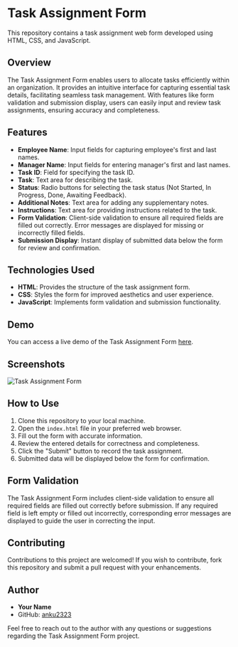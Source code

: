# Task Assignment Form

This repository contains a task assignment web form developed using HTML, CSS, and JavaScript.

## Overview

The Task Assignment Form enables users to allocate tasks efficiently within an organization. It provides an intuitive interface for capturing essential task details, facilitating seamless task management. With features like form validation and submission display, users can easily input and review task assignments, ensuring accuracy and completeness.

## Features

- **Employee Name**: Input fields for capturing employee's first and last names.
- **Manager Name**: Input fields for entering manager's first and last names.
- **Task ID**: Field for specifying the task ID.
- **Task**: Text area for describing the task.
- **Status**: Radio buttons for selecting the task status (Not Started, In Progress, Done, Awaiting Feedback).
- **Additional Notes**: Text area for adding any supplementary notes.
- **Instructions**: Text area for providing instructions related to the task.
- **Form Validation**: Client-side validation to ensure all required fields are filled out correctly. Error messages are displayed for missing or incorrectly filled fields.
- **Submission Display**: Instant display of submitted data below the form for review and confirmation.

## Technologies Used

- **HTML**: Provides the structure of the task assignment form.
- **CSS**: Styles the form for improved aesthetics and user experience.
- **JavaScript**: Implements form validation and submission functionality.

## Demo

You can access a live demo of the Task Assignment Form [here](anku2323.github.io/Form/).

## Screenshots

![Task Assignment Form](https://github.com/anku2323/Form/assets/150881471/71313eaa-ac87-4253-8729-49ac3f5e50fc)


## How to Use

1. Clone this repository to your local machine.
2. Open the `index.html` file in your preferred web browser.
3. Fill out the form with accurate information.
4. Review the entered details for correctness and completeness.
5. Click the "Submit" button to record the task assignment.
6. Submitted data will be displayed below the form for confirmation.

## Form Validation

The Task Assignment Form includes client-side validation to ensure all required fields are filled out correctly before submission. If any required field is left empty or filled out incorrectly, corresponding error messages are displayed to guide the user in correcting the input.

## Contributing

Contributions to this project are welcomed! If you wish to contribute, fork this repository and submit a pull request with your enhancements.

## Author

- **Your Name**
- GitHub: [anku2323](https://github.com/anku2323)

Feel free to reach out to the author with any questions or suggestions regarding the Task Assignment Form project.
